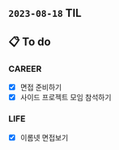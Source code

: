 ## `2023-08-18` TIL

## 📋 To do

### CAREER

- [x] 면접 준비하기
- [x] 사이드 프로젝트 모임 참석하기

### LIFE

- [x] 이롬넷 면접보기